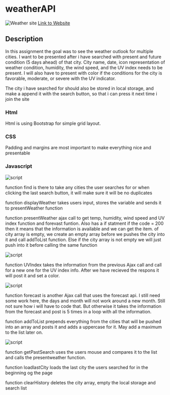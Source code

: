 # weatherAPI


![Weather site](./02-Homework/Assets/Untitled.png)
[Link to Website](https://nvrtis.github.io/weatherAPI/)

## Description

In this assignment the goal was to see the weather outlook for multiple cities. I want to be presented after i have searched with present and future condition (5 days ahead) of that city. City name, date, icon representation of weather condition, humidity, the wind speed, and the UV index needs to be present.
I will also have to present with color if the conditions for the city is favorable, moderate, or severe with the UV indicator.

The city i have searched for should also be stored in local storage, and make a append it with the search button, so that i can press it next time i join the site

### Html

Html is using Bootstrap for simple grid layout. 

### CSS

Padding and margins are most important to make everything nice and presentable

### Javascript



![script](./02-Homework/Assets/script1.png)

function find is there to take any cities the user searches for or when clicking the last search button, it will make sure it will be no duplicates

function displayWeather takes users input, stores the variable and sends it to presentWeather function

function presentWeather ajax call to get temp, humidity, wind speed and UV index function and forevast funtion. Also has a if statment if the code = 200 then it means that the information is available and we can get the item. of city array is empty, we create an empty array before we pushes the city into it and call addToList function. Else if the city array is not empty we will just push into it before calling the same function

![script](./02-Homework/Assets/script2.png)

function UVIndex takes the information from the previous Ajax call and call for a new one for the UV index info. After we have recieved the respons it will post it and set a color.

![script](./02-Homework/Assets/script3.png)

function forecast is another Ajax call that uses the forecast api. I still need some work here, the days and month will not work around a new month. Still not sure how i will have to code that. But otherwise it takes the information from the forecast and post is 5 times in a loop with all the information.

function addToList prepends everything from the cities that will be pushed into an array and posts it and adds a uppercase for it. May add a maximum to the list later on.

![script](./02-Homework/Assets/script4.png)

function getPastSearch uses the users mouse and compares it to the list and calls the presentweather function.

function loadlastCity loads the last city the users searched for in the beginning og the page

function clearHistory deletes the city array, empty the local storage and search list